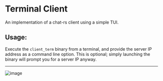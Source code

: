 # Terminal Client
An implementation of a chat-rs client using a simple TUI.

## Usage:
Execute the `client_term` binary from a terminal, and provide the server IP address as a command line option.
This is optional; simply launching the binary will prompt you for a server IP anyway.

---
![image](https://user-images.githubusercontent.com/33005025/152642850-805c830f-da0d-45ba-88a1-f771acfdd8b3.png)
